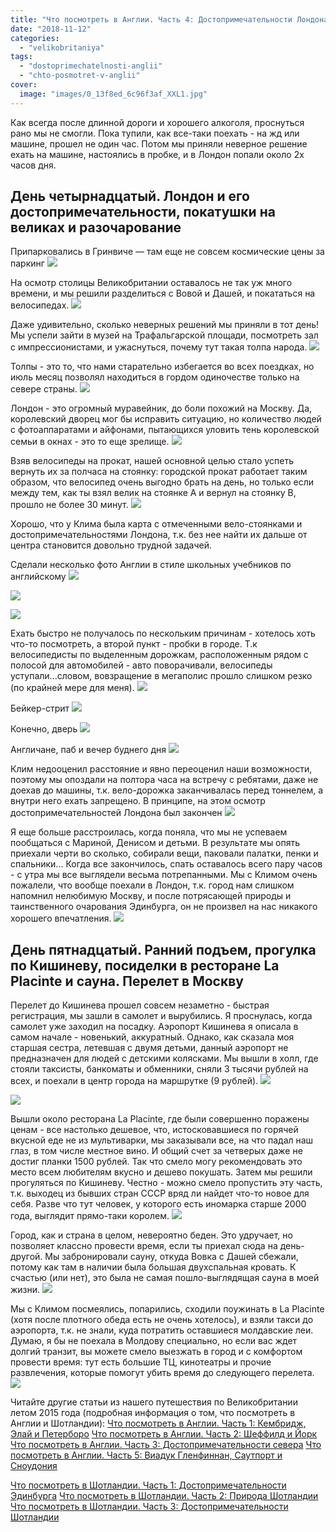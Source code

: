 ```yaml
---
title: "Что посмотреть в Англии. Часть 4: Достопримечательности Лондона"
date: "2018-11-12"
categories: 
  - "velikobritaniya"
tags: 
  - "dostoprimechatelnosti-anglii"
  - "chto-posmotret-v-anglii"
cover:
  image: "images/0_13f8ed_6c96f3af_XXL1.jpg"
---
```


Как всегда после длинной дороги и хорошего алкоголя, проснуться рано мы не смогли. Пока тупили, как все-таки поехать - на жд или машине, прошел не один час. Потом мы приняли неверное решение ехать на машине, настоялись в пробке, и в Лондон попали около 2х часов дня.

<!--more-->

## День четырнадцатый. Лондон и его достопримечательности, покатушки на великах и разочарование

Припарковались в Гринвиче — там еще не совсем космические цены за паркинг ![](images/0_13f8ee_84534f45_XXL.jpg)

На осмотр столицы Великобритании оставалось не так уж много времени, и мы решили разделиться с Вовой и Дашей, и покататься на велосипедах. ![](images/0_13f8e8_af1e413e_XXL.jpg)

Даже удивительно, сколько неверных решений мы приняли в тот день! Мы успели зайти в музей на Трафальгарской площади, посмотреть зал с импрессионистами, и ужаснуться, почему тут такая толпа народа. ![](images/0_13f8e7_c173c164_XXL.jpg)

Толпы - это то, что нами старательно избегается во всех поездках, но июль месяц позволял находиться в гордом одиночестве только на севере страны. ![](images/0_13f8ed_6c96f3af_XXL.jpg)

Лондон - это огромный муравейник, до боли похожий на Москву. Да, королевский дворец мог бы исправить ситуацию, но количество людей с фотоаппаратами и айфонами, пытающихся уловить тень королевской семьи в окнах - это то еще зрелище. ![](images/0_13f8e4_7443b61b_XXL.jpg)

Взяв велосипеды на прокат, нашей основной целью стало успеть вернуть их за полчаса на стоянку: городской прокат работает таким образом, что велосипед очень выгодно брать на день, но только если между тем, как ты взял велик на стоянке А и вернул на стоянку В, прошло не более 30 минут. ![](images/0_13f8e0_4f0bb36e_XXL.jpg)

Хорошо, что у Клима была карта с отмеченными вело-стоянками и достопримечательностями Лондона, т.к. без нее найти их дальше от центра становится довольно трудной задачей.

Сделали несколько фото Англии в стиле школьных учебников по английскому ![](images/0_13f8df_fe7c842d_XXL.jpg)

![](images/0_13f8de_5d98f168_XXL.jpg)

![](images/0_13f8db_4c994002_XXL.jpg)

Ехать быстро не получалось по нескольким причинам - хотелось хоть что-то посмотреть, а второй пункт - пробки в городе. Т.к велосипедисты по выделенным дорожкам, расположенным рядом с полосой для автомобилей - авто поворачивали, велосипеды уступали...словом, вовзращение в мегаполис прошло слишком резко (по крайней мере для меня). ![](images/0_13f8d9_b0fa0b44_XXL.jpg)

Бейкер-стрит ![](images/0_13f8d8_201fbf5f_XXL.jpg)

Конечно, дверь ![](images/0_13f8d3_f5093bca_XXL.jpg)

Англичане, паб и вечер буднего дня ![](images/0_13f8d1_bbe9b44f_XXL.jpg)

Клим недооценил расстояние и явно переоценил наши возможности, поэтому мы опоздали на полтора часа на встречу с ребятами, даже не доехав до машины, т.к. вело-дорожка заканчивалась перед тоннелем, а внутри него ехать запрещено. В принципе, на этом осмотр достопримечательностей Лондона был закончен ![](images/0_13f8d7_3caa04c1_XXL.jpg)

Я еще больше расстроилась, когда поняла, что мы не успеваем пообщаться с Мариной, Денисом и детьми. В результате мы опять приехали черти во сколько, собирали вещи, паковали палатки, пенки и спальники... Когда все закончилось, спать оставалось всего пару часов - с утра мы все выглядели весьма потрепанными. Мы с Климом очень пожалели, что вообще поехали в Лондон, т.к. город нам слишком напомнил нелюбимую Москву, и после потрясающей природы и таинственного очарования Эдинбурга, он не произвел на нас никакого хорошего впечатления. ![](images/0_13f8e3_7ddeb7c_XXL.jpg)

## День пятнадцатый. Ранний подъем, прогулка по Кишиневу, посиделки в ресторане La Placinte и сауна. Перелет в Москву

Перелет до Кишинева прошел совсем незаметно - быстрая регистрация, мы зашли в самолет и вырубились. Я проснулась, когда самолет уже заходил на посадку. Аэропорт Кишинева я описала в самом начале - новенький, аккуратный. Однако, как сказала моя старшая сестра, летевшая с двумя детьми, данный аэропорт не предназначен для людей с детскими колясками. Мы вышли в холл, где стояли таксисты, банкоматы и обменники, сняли 3 тысячи рублей на всех, и поехали в центр города на маршрутке (9 рублей). ![](images/0_13f8d0_a6344c1a_XXL.jpg)

![](images/0_13f8cf_93f2358_XXL.jpg)

Вышли около ресторана La Placinte, где были совершенно поражены ценам - все настолько дешевое, что, истосковавшиеся по горячей вкусной еде не из мультиварки, мы заказывали все, на что падал наш глаз, в том числе местное вино. И общий счет за четверых даже не достиг планки 1500 рублей. Так что смело могу рекомендовать это место всем любителям вкусно и дешево покушать. Затем мы решили прогуляться по Кишиневу. Честно - можно смело пропустить эту часть, т.к. выходец из бывших стран СССР вряд ли найдет что-то новое для себя. Разве что тут человек, у которого есть иномарка старше 2000 года, выглядит прямо-таки королем. ![](images/0_13f8ce_d20a6ec1_XXL.jpg)

Город, как и страна в целом, невероятно беден. Это удручает, но позволяет классно провести время, если ты приехал сюда на день-другой. Мы забронировали сауну, откуда Вовка с Дашей сбежали, потому как там в наличии была большая двухспальная кровать. К счастью (или нет), это была не самая пошло-выглядящая сауна в моей жизни. ![](images/0_13f8ca_53701a03_XXL.jpg)

Мы с Климом посмеялись, попарились, сходили поужинать в La Placinte (хотя после плотного обеда есть не очень хотелось), и взяли такси до аэропорта, т.к. не знали, куда потратить оставшиеся молдавские леи. Думаю, я бы не поехала в Молдову специально, но если вас ждет долгий транзит, вы можете смело выезжать в город и с комфортом провести время: тут есть большие ТЦ, кинотеатры и прочие развлечения, которые помогут убить время до следующего перелета. ![](images/0_13f8cb_10c8d9b9_XXL.jpg)

Читайте другие статьи из нашего путешествия по Великобритании летом 2015 года (подробная информация о том, что посмотреть в Англии и Шотландии): [Что посмотреть в Англии. Часть 1: Кембридж, Элай и Петерборо](https://vodpop.ru/chto-posmotret-v-anglii-chast-1/) [Что посмотреть в Англии. Часть 2: Шеффилд и Йорк](https://vodpop.ru/chto-posmotret-v-anglii-sheffild-i-york/) [Что посмотреть в Англии. Часть 3: Достопримечательности севера](https://vodpop.ru/chto-posmotret-v-anglii-sever/) [Что посмотреть в Англии. Часть 5: Виадук Гленфиннан, Саутпорт и Сноудония](https://vodpop.ru/chto-posmotret-v-anglii-viaduk-glenfinnan-sautport-i-snoudoniya/)

[Что посмотреть в Шотландии. Часть 1: Достопримечательности Эдинбурга](https://vodpop.ru/chto-posmotret-v-shotlandii-dostoprimechatelnosti-edinburga/) [Что посмотреть в Шотландии. Часть 2: Природа Шотландии](https://vodpop.ru/chto-posmotret-v-shotlandii-priroda-shotlandii/) [Что посмотреть в Шотландии. Часть 3: Достопримечательности Шотландии](https://vodpop.ru/chto-posmotret-v-shotlandii-dostoprimechatelnosti/)
